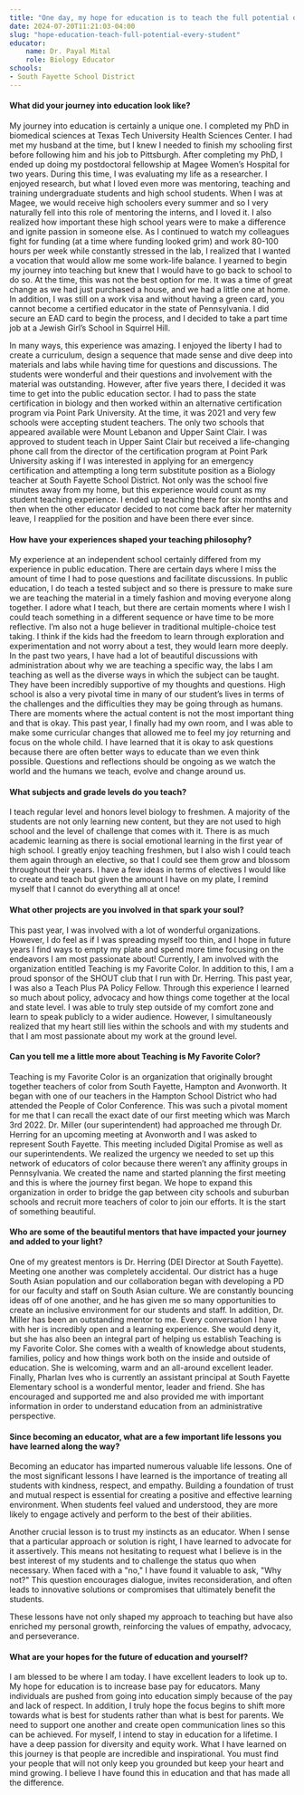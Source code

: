 ```yaml
---
title: "One day, my hope for education is to teach the full potential of every student"
date: 2024-07-20T11:21:03-04:00
slug: "hope-education-teach-full-potential-every-student"
educator:
    name: Dr. Payal Mital
    role: Biology Educator
schools:
- South Fayette School District
---
```


#### What did your journey into education look like?

My journey into education is certainly a unique one. I completed my PhD in biomedical sciences at Texas Tech University Health Sciences Center. I had met my husband at the time, but I knew I needed to finish my schooling first before following him and his job to Pittsburgh. After completing my PhD, I ended up doing my postdoctoral fellowship at Magee Women’s Hospital for two years. During this time, I was evaluating my life as a researcher. I enjoyed research, but what I loved even more was mentoring, teaching and training undergraduate students and high school students. When I was at Magee, we would receive high schoolers every summer and so I very naturally fell into this role of mentoring the interns, and I loved it. I also realized how important these high school years were to make a difference and ignite passion in someone else.  As I continued to watch my colleagues fight for funding (at a time where funding looked grim) and work 80-100 hours per week while constantly stressed in the lab, I realized that I wanted a vocation that would allow me some work-life balance. I yearned to begin my journey into teaching but knew that I would have to go back to school to do so. At the time, this was not the best option for me.  It was a time of great change as we had just purchased a house, and we had a little one at home. In addition, I was still on a work visa and without having a green card, you cannot become a certified educator in the state of Pennsylvania.  I did secure an EAD card to begin the process, and I decided to take a part time job at a Jewish Girl’s School in Squirrel Hill.

In many ways, this experience was amazing. I enjoyed the liberty I had to create a curriculum, design a sequence that made sense and dive deep into materials and labs while having time for questions and discussions. The students were wonderful and their questions and involvement with the material was outstanding. However, after five years there, I decided it was time to get into the public education sector. I had to pass the state certification in biology and then worked within an alternative certification program via Point Park University. At the time, it was 2021 and very few schools were accepting student teachers. The only two schools that appeared available were Mount Lebanon and Upper Saint Clair. I was approved to student teach in Upper Saint Clair but received a life-changing phone call from the director of the certification program at Point Park University asking if I was interested in applying for an emergency certification and attempting a long term substitute position as a Biology teacher at South Fayette School District. Not only was the school five minutes away from my home, but this experience would count as my student teaching experience.  I ended up teaching there for six months and then when the other educator decided to not come back after her maternity leave, I reapplied for the position and have been there ever since.

#### How have your experiences shaped your teaching philosophy?

My experience at an independent school certainly differed from my experience in public education. There are certain days where I miss the amount of time I had to pose questions and facilitate discussions. In public education, I do teach a tested subject and so there is pressure to make sure we are teaching the material in a timely fashion and moving everyone along together. I adore what I teach, but there are certain moments where  I wish I could teach something in a different sequence or have time to be more reflective. I’m also not a huge believer in traditional multiple-choice test taking. I think if the kids had the freedom to learn through exploration and experimentation and not worry about a test, they would learn more deeply. In the past two years, I have had a lot of beautiful discussions with administration about why we are teaching a specific way, the labs I am teaching as well as the diverse ways in which the subject can be taught. They have been incredibly supportive of my thoughts and questions. High school is also a very pivotal time in many of our student’s lives in terms of the challenges and the difficulties they may be going through as humans. There are moments where the actual content is not the most important thing and that is okay. This past year, I finally had my own room, and I was able to make some curricular changes that allowed me to feel my joy returning and focus on the whole child. I have learned that it is okay to ask questions because there are often better ways to educate than we even think possible. Questions and reflections should be ongoing as we watch the world and the humans we teach, evolve and change around us.

#### What subjects and grade levels do you teach?

I teach regular level and honors level biology to freshmen. A majority of the students are not only learning new content, but they are not used to high school and the level of challenge that comes with it. There is as much academic learning as there is social emotional learning in the first year of high school. I greatly enjoy teaching freshmen, but I also wish I could teach them again through an elective, so that I could see them grow and blossom throughout their years. I have a few ideas in terms of electives I would like to create and teach but given the amount I have on my plate, I remind myself that I cannot do everything all at once!

#### What other projects are you involved in that spark your soul?

This past year, I was involved with a lot of wonderful organizations. However, I do feel as if I was spreading myself too thin, and I hope in future years I find ways to empty my plate and spend more time focusing on the endeavors I am most passionate about! Currently, I am involved with the organization entitled Teaching is my Favorite Color. In addition to this, I am a proud sponsor of the SHOUT club that I run with Dr. Herring. This past year, I was also a Teach Plus PA Policy Fellow. Through this experience I learned so much about policy, advocacy and how things come together at the local and state level. I was able to truly step outside of my comfort zone and learn to speak publicly to a wider audience. However, I simultaneously realized that my heart still lies within the schools and with my students and that I am most passionate about my work at the ground level.

#### Can you tell me a little more about Teaching is My Favorite Color?

Teaching is my Favorite Color is an organization that originally brought together teachers of color from South Fayette, Hampton and Avonworth. It began with one of our teachers in the Hampton School District who had attended the People of Color Conference. This was such a pivotal moment for me that I can recall the exact date of our first meeting which was March 3rd 2022. Dr. Miller (our superintendent) had approached me through Dr. Herring for an upcoming meeting at Avonworth and I was asked to represent South Fayette. This meeting included Digital Promise as well as our superintendents. We realized the urgency we needed to set up this network of educators of color because there weren’t any affinity groups in Pennsylvania.  We created the name and started planning the first meeting and this is where the journey first began. We hope to expand this organization in order to bridge the gap between city schools and suburban schools and recruit more teachers of color  to join our efforts. It is the start of something beautiful.

#### Who are some of the beautiful mentors that have impacted your journey and added to your light?

One of my greatest mentors is Dr. Herring (DEI Director at South Fayette). Meeting one another was completely accidental. Our district has a huge South Asian population and our collaboration began with  developing a PD for our faculty and staff on South Asian culture. We are constantly bouncing ideas off of one another, and he has given me so many opportunities to create an inclusive environment for our students and staff. In addition, Dr. Miller has been an outstanding mentor to me. Every conversation I have with her is incredibly open and a learning experience. She would deny it, but she has also been an integral part of helping us establish Teaching is my Favorite Color. She comes with a wealth of knowledge about students, families, policy and how things work both on the inside and outside of education. She is welcoming, warm and an all-around excellent leader. Finally, Pharlan Ives who is currently an assistant principal at South Fayette Elementary school is a wonderful mentor, leader and friend. She has encouraged and supported me and also provided me with important information in order to understand education from an administrative perspective.

#### Since becoming an educator, what are a few important life lessons you have learned along the way?

Becoming an educator has imparted numerous valuable life lessons. One of the most significant lessons I have learned is the importance of treating all students with kindness, respect, and empathy. Building a foundation of trust and mutual respect is essential for creating a positive and effective learning environment. When students feel valued and understood, they are more likely to engage actively and perform to the best of their abilities.

Another crucial lesson is to trust my instincts as an educator. When I sense that a particular approach or solution is right, I have learned to advocate for it assertively. This means not hesitating to request what I believe is in the best interest of my students and to challenge the status quo when necessary. When faced with a "no," I have found it valuable to ask, "Why not?" This question encourages dialogue, invites reconsideration, and often leads to innovative solutions or compromises that ultimately benefit the students.

These lessons have not only shaped my approach to teaching but have also enriched my personal growth, reinforcing the values of empathy, advocacy, and perseverance.

#### What are your hopes for the future of education and yourself?

I am blessed to be where I am today. I have excellent leaders to look up to. My hope for education is to increase base pay for educators. Many individuals are pushed from going into education simply because of the pay and lack of respect. In addition, I truly hope the focus begins to shift more towards what is best for students rather than what is best for parents. We need to support one another and create open communication lines so this can be achieved. For myself, I intend to stay in education for a lifetime. I have a deep passion for diversity and equity work. What I have learned on this journey is that people are incredible and inspirational. You must find your people that will not only keep you grounded but keep your heart and mind growing. I believe I have found this in education and that has made all the difference.
